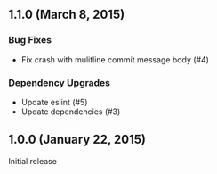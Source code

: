 ## 1.1.0 (March 8, 2015)

### Bug Fixes

* Fix crash with mulitline commit message body (#4)

### Dependency Upgrades

* Update eslint (#5)
* Update dependencies (#3)


## 1.0.0 (January 22, 2015)

Initial release
